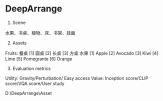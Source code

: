 # DeepArrange

1. Scene

水果、书桌、植物、床、书架、挂画

2. Assets

Fruits:
    餐桌
        [1] 圆桌 [2] 长桌 [3] 方桌
    水果
        [1] Apple [2] Avocado [3] Kiwi [4] Lime [5] Pomegrante [6] Orange


3. Evaluation metrics

Utility: Gravity/Perturbation/ Easy access
Value: Inception score/CLIP score/VQA score/User study


D:\DeepArrange\Asset